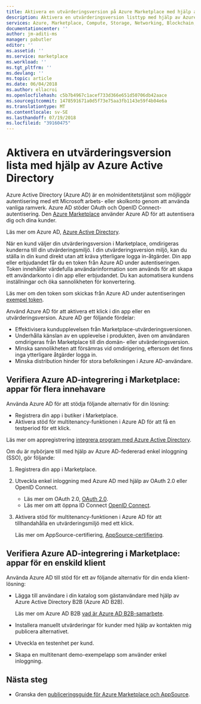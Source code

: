 ```yaml
---
title: Aktivera en utvärderingsversion på Azure Marketplace med hjälp av Azure Active Directory | Azure
description: Aktivera en utvärderingsversion listtyp med hjälp av Azure Active Directory i Azure Marketplace och AppSource för appen och tjänsten utgivare.
services: Azure, Marketplace, Compute, Storage, Networking, Blockchain, Security
documentationcenter: ''
author: jm-aditi-ms
manager: pabutler
editor: ''
ms.assetid: ''
ms.service: marketplace
ms.workload: ''
ms.tgt_pltfrm: ''
ms.devlang: ''
ms.topic: article
ms.date: 06/04/2018
ms.author: ellacroi
ms.openlocfilehash: c5b7b4967c1acef733d366e651d50706db42aace
ms.sourcegitcommit: 1478591671a0d5f73e75aa3fb1143e59f4b04e6a
ms.translationtype: MT
ms.contentlocale: sv-SE
ms.lasthandoff: 07/19/2018
ms.locfileid: "39160475"
---
```

# <a name="enable-a-trial-listing-by-using-azure-active-directory"></a>Aktivera en utvärderingsversion lista med hjälp av Azure Active Directory

Azure Active Directory (Azure AD) är en molnidentitetstjänst som möjliggör autentisering med ett Microsoft arbets- eller skolkonto genom att använda vanliga ramverk. Azure AD stöder OAuth och OpenID Connect-autentisering. Den [Azure Marketplace](https://azuremarketplace.microsoft.com) använder Azure AD för att autentisera dig och dina kunder.

Läs mer om Azure AD, [Azure Active Directory](https://azure.microsoft.com/services/active-directory).

När en kund väljer din utvärderingsversion i Marketplace, omdirigeras kunderna till din utvärderingsmiljö. I din utvärderingsversion miljö, kan du ställa in din kund direkt utan att kräva ytterligare logga in-åtgärder. Din app eller erbjudandet får du en token från Azure AD under autentiseringen. Token innehåller värdefulla användarinformation som används för att skapa ett användarkonto i din app eller erbjudandet. Du kan automatisera kundens inställningar och öka sannolikheten för konvertering.

Läs mer om den token som skickas från Azure AD under autentiseringen [exempel token](https://docs.microsoft.com/azure/active-directory/develop/active-directory-token-and-claims#sample-tokens).

Använd Azure AD för att aktivera ett klick i din app eller en utvärderingsversion. Azure AD ger följande fördelar: 
*   Effektivisera kundupplevelsen från Marketplace-utvärderingsversionen.
*   Underhålla känslan av en upplevelse i produkten, även om användaren omdirigeras från Marketplace till din domän- eller utvärderingsversion.
*   Minska sannolikheten att försämras vid omdirigering, eftersom det finns inga ytterligare åtgärder logga in.
*   Minska distribution hinder för stora befolkningen i Azure AD-användare.

## <a name="verify-your-azure-ad-integration-in-the-marketplace-multitenant-apps"></a>Verifiera Azure AD-integrering i Marketplace: appar för flera innehavare
Använda Azure AD för att stödja följande alternativ för din lösning:
*   Registrera din app i butiker i Marketplace.
*   Aktivera stöd för multitenancy-funktionen i Azure AD för att få en testperiod för ett klick.

Läs mer om appregistrering [integrera program med Azure Active Directory](https://docs.microsoft.com/azure/active-directory/develop/active-directory-integrating-applications).

Om du är nybörjare till med hjälp av Azure AD-federerad enkel inloggning (SSO), gör följande:
1.  Registrera din app i Marketplace. 
2.  Utveckla enkel inloggning med Azure AD med hjälp av OAuth 2.0 eller OpenID Connect.
    *   Läs mer om OAuth 2.0, [OAuth 2.0](https://docs.microsoft.com/azure/active-directory/develop/active-directory-protocols-oauth-code).
    *   Läs mer om att öppna ID Connect [OpenID Connect](https://docs.microsoft.com/azure/active-directory/develop/active-directory-protocols-openid-connect-code).
3.  Aktivera stöd för multitenancy-funktionen i Azure AD för att tillhandahålla en utvärderingsmiljö med ett klick.
    
    Läs mer om AppSource-certifiering, [AppSource-certifiering](https://docs.microsoft.com/azure/active-directory/develop/active-directory-devhowto-appsource-certified). 

## <a name="verify-your-azure-ad-integration-in-the-marketplace-single-tenant-apps"></a>Verifiera Azure AD-integrering i Marketplace: appar för en enskild klient
Använda Azure AD till stöd för ett av följande alternativ för din enda klient-lösning: 
*   Lägga till användare i din katalog som gästanvändare med hjälp av Azure Active Directory B2B (Azure AD B2B).
    
    Läs mer om Azure AD B2B [vad är Azure AD B2B-samarbete](https://docs.microsoft.com/azure/active-directory/active-directory-b2b-what-is-azure-ad-b2b).
*   Installera manuellt utvärderingar för kunder med hjälp av kontakten mig publicera alternativet.
*   Utveckla en testenhet per kund.
*   Skapa en multitenant demo-exempelapp som använder enkel inloggning.

## <a name="next-steps"></a>Nästa steg
*   Granska den [publiceringsguide för Azure Marketplace och AppSource](./marketplace-publishers-guide.md).
